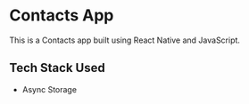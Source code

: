 # Contacts App
This is a Contacts app built using React Native and JavaScript.
## Tech Stack Used 
* Async Storage
